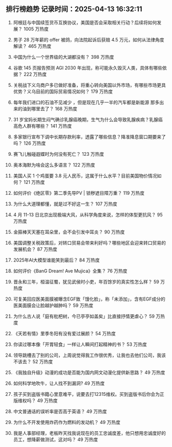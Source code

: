 
## 排行榜趋势 记录时间：2025-04-13 16:32:11
  
  1. 阿根廷与中国续签货币互换协议，美国是否会采取相关行动？后续将如何发展？ 1005 万热度
    
  2. 男子 28 万年薪的 offer 被鸽，向法院起诉后获赔 4.5 万元，如何从法律角度解读？ 465 万热度
    
  3. 中国为什么一个世界级的大湖都没有？ 398 万热度
    
  4. 谷歌 145 页报告预测 AGI 2030 年出现，称可能永久毁灭人类，具体有哪些依据？ 222 万热度
    
  5. 关税战下义乌商户多已做好准备，将重心转向美国以外市场，有哪些市场更具优势？义乌目前的国际贸易情况如何？ 179 万热度
    
  6. 每年我们进口的石油不见减少 ，但是现在几乎一半的汽车都是新能源 那多出来的油到哪里去了？ 168 万热度
    
  7. 31 岁宝妈长期生闷气确诊乳腺癌晚期，生气为什么会导致乳腺疾病？乳腺癌高危人群有哪些？ 141 万热度
    
  8. 多家银行宣布下调中长期存款利率，透露了哪些信息？降准降息窗口期要来了吗？ 126 万热度
    
  9. 赛飞儿触碰遐蝶时为何没有死亡？ 123 万热度
    
  10. 奥本海默为啥会这么多语言？ 122 万热度
    
  11. 美国人买 1 个鸡蛋要 3.8 元人民币，这属于什么水平？目前美国物价情况如何？ 121 万热度
    
  12. 如何评价《绝区零》第二季先导PV | 锁秽遮目障万重？ 119 万热度
    
  13. 为什么大道理都懂，就是过不好这一生？ 107 万热度
    
  14. 4 月 11-13 日北京出现极端大风，从科学角度来说，怎样的体型更抗风？ 95 万热度
    
  15. 金箍棒天天塞在耳朵里，会不会引发中耳炎？ 90 万热度
    
  16. 美国调整关税政策后，对转口贸易会带来利好吗？哪些地区会迎来转口贸易的发展机会？ 87 万热度
    
  17. 2025年AI大模型谁能笑到最后？ 84 万热度
    
  18. 如何评价《BanG Dream! Ave Mujica》全集？ 76 万热度
    
  19. 晋永和三年，桓温征蜀，犹见武侯时小吏，年百馀岁的真实性怎么样？ 59 万热度
    
  20. 可复美回应医美面膜被曝含EGF致「馒化脸」，称「未添加」，含有EGF成分的医美面膜会让脸越护越肿吗？ 59 万热度
    
  21. 为什么古人说「庭有枇杷树，今已亭亭如盖矣」比直接抒情更虐心？ 59 万热度
    
  22. 《天若有情》里季冬阳有没有爱过展颜？ 54 万热度
    
  23. 你读过哪本像「开胃轻食」一样让人瞬间打起精神的书？ 53 万热度
    
  24. 领导跳槽去了别的公司，上周说觉得我工作很优秀，让我也去他们公司，我该不该去？ 52 万热度
    
  25. 《我独自升级》动漫的成功是否能为国内网文动漫化提供新思路？ 49 万热度
    
  26. 如何科学地吹牛，让人找不到漏洞? 49 万热度
    
  27. 孩子买到盗版书籍心里意难平，说要去打12315维权。买到盗版书后你会为正版维权吗？ 49 万热度
    
  28. 中文普通话的误听率是否高于英语？ 49 万热度
    
  29. 为什么不开发使用炸药作为燃料的发动机？ 49 万热度
    
  30. 我是人事部经理，老板昨天找我说现在的员工忠诚度差，他只想用忠诚度好的员工，想降薪做测试，这对吗？ 49 万热度
    